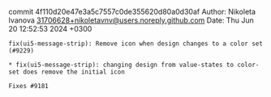 commit 4f110d20e47e3a5c7557c0de355620d80a0d30af
Author: Nikoleta Ivanova <31706628+nikoletavnv@users.noreply.github.com>
Date:   Thu Jun 20 12:52:53 2024 +0300

    fix(ui5-message-strip): Remove icon when design changes to a color set (#9229)
    
    * fix(ui5-message-strip): changing design from value-states to color-set does remove the initial icon
    
    Fixes #9181
